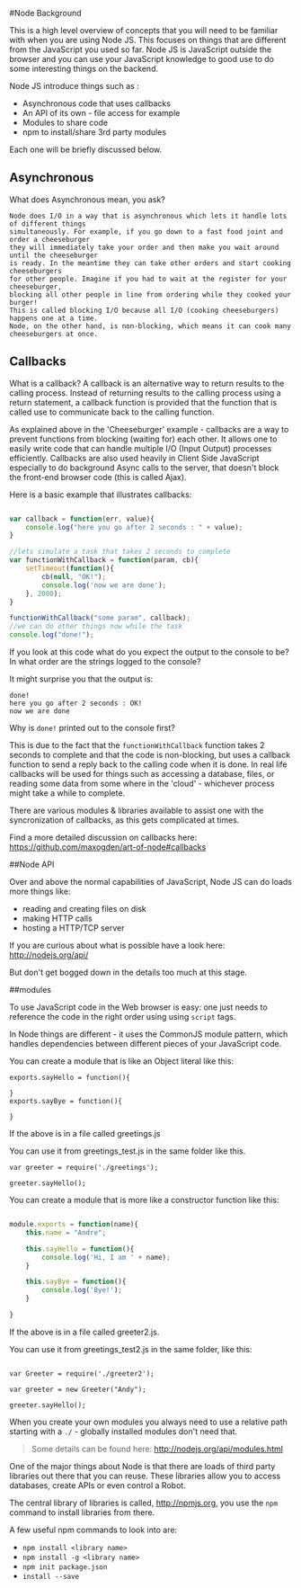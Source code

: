 #Node Background

This is a high level overview of concepts that you will need to be familiar with when you are using Node JS. This focuses on things that are different from the JavaScript you used so far. Node JS is JavaScript outside the browser and you can use your JavaScript knowledge to good use to do some interesting things on the backend.

Node JS introduce things such as :

* Asynchronous code that uses callbacks
* An API of its own - file access for example
* Modules to share code
* npm to install/share 3rd party modules

Each one will be briefly discussed below.

## Asynchronous

What does Asynchronous mean, you ask?

```
Node does I/O in a way that is asynchronous which lets it handle lots of different things
simultaneously. For example, if you go down to a fast food joint and order a cheeseburger
they will immediately take your order and then make you wait around until the cheeseburger
is ready. In the meantime they can take other orders and start cooking cheeseburgers
for other people. Imagine if you had to wait at the register for your cheeseburger,
blocking all other people in line from ordering while they cooked your burger!
This is called blocking I/O because all I/O (cooking cheeseburgers) happens one at a time.
Node, on the other hand, is non-blocking, which means it can cook many cheeseburgers at once.
```

## Callbacks

What is a callback? A callback is an alternative way to return results to the calling process. Instead of returning results to the calling process using a return statement, a callback function is provided that the function that is called use to communicate back to the calling function.

As explained above in the 'Cheeseburger' example - callbacks are a way to prevent functions from blocking (waiting for) each other. It allows one to easily write code that can handle multiple I/O (Input Output) processes efficiently. Callbacks are also used heavily in Client Side JavaScript especially to do background Async calls to the server, that doesn't block the front-end browser code (this is called Ajax).

Here is a basic example that illustrates callbacks:

```javascript

var callback = function(err, value){
	console.log("here you go after 2 seconds : " + value);
}

//lets simulate a task that takes 2 seconds to complete
var functionWithCallback = function(param, cb){
	setTimeout(function(){
		cb(null, "OK!");
		console.log('now we are done');
	}, 2000);
}

functionWithCallback("some param", callback);
//we can do other things now while the task
console.log("done!");

```

If you look at this code what do you expect the output to the console to be?
In what order are the strings logged to the console?

It might surprise you that the output is:

```
done!
here you go after 2 seconds : OK!
now we are done
```

Why is ```done!``` printed out to the console first?

This is due to the fact that the ```functionWithCallback``` function takes 2 seconds to complete and that the code is non-blocking, but uses a callback function to send a reply back to the calling code when it is done. In real life callbacks will be used for things such as accessing a database, files, or reading some data from some where in the 'cloud' - whichever process might take a while to complete.

There are various modules & libraries available to assist one with the syncronization of callbacks, as this gets complicated at times.

Find a more detailed discussion on callbacks here: https://github.com/maxogden/art-of-node#callbacks

##Node API

Over and above the normal capabilities of JavaScript, Node JS can do loads more things like:

* reading and creating files on disk
* making HTTP calls
* hosting a HTTP/TCP server

If you are curious about what is possible have a look here: http://nodejs.org/api/

But don't get bogged down in the details too much at this stage.

##modules

To use JavaScript code in the Web browser is easy: one just needs to reference the code in the right order using using ```script``` tags.

In Node things are different - it uses the CommonJS module pattern, which handles dependencies between different pieces of your JavaScript code.

You can create a module that is like an Object literal like this:

```
exports.sayHello = function(){

}
exports.sayBye = function(){

}
```

If the above is in a file called greetings.js

You can use it from greetings_test.js in the same folder like this.

```
var greeter = require('./greetings');

greeter.sayHello();
```

You can create a module that is more like a constructor function like this:

```javascript

module.exports = function(name){
	this.name = "Andre";

	this.sayHello = function(){
		console.log('Hi, I am ' + name);
	}

	this.sayBye = function(){
		console.log('Bye!');
	}

}
```
If the above is in a file called greeter2.js.

You can use it from greetings_test2.js in the same folder, like this:

```

var Greeter = require('./greeter2');

var greeter = new Greeter("Andy");

greeter.sayHello();

```

When you create your own modules you always need to use a relative path starting with a ```./``` - globally installed modules don't need that.

> Some details can be found here:
>  http://nodejs.org/api/modules.html

One of the major things about Node is that there are loads of third party libraries out there that you can reuse. These libraries allow you to access databases, create APIs or even control a Robot.

The central library of libraries is called, http://npmjs.org, you use the ```npm``` command to install libraries from there.

A few useful npm commands to look into are:

  * ```npm install <library name>```
  * ```npm install -g <library name>```
  * ```npm init package.json```
  * ```install --save```
